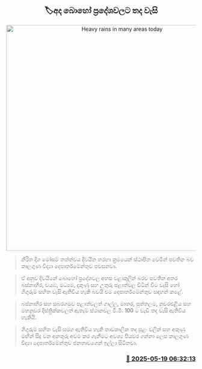 <p align='center'><b><h2 align='center' title='Heavy rains in many areas today'>🏷අද බොහෝ ප්‍රදේශවලට තද වැසි</h2></b></p>
<p align='center'><img src='https://helakuru.sgp1.cdn.digitaloceanspaces.com/esana/images/lib/weather-thumb-new-1[1].jpg' width='600' alt='Heavy rains in many areas today'></p>

> නිරිත දිග මෝසම් තත්ත්වය දිවයින හරහා ක්‍රමයෙන් ස්ථාපිත වෙමින් පවතින බව කාලගුණ විද්‍යා දෙපාර්තමේන්තුව පවසනවා.

> ඒ අනුව දිවයිනේ බොහෝ ප්‍රදේශවල අහස වළාකුලින් බරව පවතින අතර බස්නාහිර, වයඹ, මධ්‍යම, දකුණු සහ උතුරු පළාත්වල විටින් විට වැසි හෝ ගිගුරුම් සහිත වැසි ඇතිවිය හැකි බවයි එම දෙපාර්තමේන්තුව සඳහන් කළේ.

> බස්නාහිර සහ සබරගමුව පළාත්වලත් ගාල්ල, මාතර, පුත්තලම, නුවරඑළිය සහ මහනුවර දිස්ත්‍රික්කවලත් ඇතැම් ස්ථානවල මි.මී. 100 ට වැඩි තද වැසි ඇතිවිය හැකියි.

> ගිගුරුම් සහිත වැසි සමග ඇතිවිය හැකි තාවකාලික තද සුළං වලින් සහ අකුණු මඟින් සිදු වන අනතුරු අවම කර ගැනීමට අවශ්‍ය පියවර ගන්නා ලෙස කාලගුණ විද්‍යා දෙපාර්තමේන්තුව ජනතාවගෙන් ඉල්ලා සිටිනවා.



<h3 align='right'><a href='https://www.helakuru.lk/esana/p/110198/'>📅 2025-05-19 06:32:13</a></h3>
